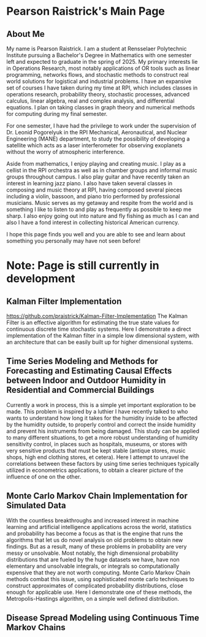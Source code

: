 # Pearson Raistrick's Main Page 

## About Me
My name is Pearson Raistrick. I am a student at Rensselaer Polytechnic Institute pursuing a Bachelor's Degree in Mathematics with one semester left and expected to graduate in the spring of 2025. My primary interests lie in Operations Research, most notably applications of OR tools such as linear programming, networks flows, and stochastic methods to construct real world solutions for logistical and industrial problems. I have an expansive set of courses I have taken during my time at RPI, which includes classes in operations research, probability theory, stochastic processes, advanced calculus, linear algebra, real and complex analysis, and differential equations. I plan on taking classes in graph theory and numerical methods for computing during my final semester.  

For one semester, I have had the privilege to work under the supervision of Dr. Leonid Pogorelyuk in the RPI Mechanical, Aeronautical, and Nuclear Engineering (MANE) department, to study the possibility of developing a satellite which acts as a laser interferometer for observing exoplanets without the worry of atmospheric interference. 

Aside from mathematics, I enjoy playing and creating music. I play as a cellist in the RPI orchestra as well as in chamber groups and informal music groups throughout campus. I also play guitar and have recently taken an interest in learning jazz piano. I also have taken several classes in composing and music theory at RPI, having composed several pieces including a violin, bassoon, and piano trio performed by professional musicians. Music serves as my getaway and respite from the world and is something I like to listen to and play as frequently as possible to keep me sharp. I also enjoy going out into nature and fly fishing as much as I can and also I have a fond interest in collecting historical American currency. 

I hope this page finds you well and you are able to see and learn about something you personally may have not seen before!


# Note: Page is still currently in development


## Kalman Filter Implementation
https://github.com/praistrick/Kalman-Filter-Implementation
The Kalman Filter is an effective algorithm for estimating the true state values for continuous discrete time stochastic systems. Here I demonstrate a direct implementation of the Kalman filter in a simple low dimensional system, with an architecture that can be easily built up for higher dimensional systems.

## Time Series Modeling and Methods for Forecasting and Estimating Causal Effects between Indoor and Outdoor Humidity in Residential and Commercial Buildings

Currently a work in process, this is a simple yet important exploration to be made. This problem is inspired by a luthier I have recently talked to who wants to understand how long it takes for the humidity inside to be affected by the humidity outside, to properly control and correct the inside humidity and prevent his instruments from being damaged. This study can be applied to many different situations, to get a more robust understanding of humidity sensitivity control, in places such as hospitals, museums, or stores with very sensitive products that must be kept stable (antique stores, music shops, high end clothing stores, et cetera). Here I attempt to unravel the correlations between these factors by using time series techniques typically utilized in econometrics applications, to obtain a clearer picture of the influence of one on the other. 

## Monte Carlo Markov Chain Implementation for Simulated Data 

With the countless breakthroughs and increased interest in machine learning and artificial intelligence applications across the world, statistics and probability has become a focus as that is the engine that runs the algorithms that let us do novel analysis on old problems to obtain new findings. But as a result, many of these problems in probability are very messy or unsolvable. Most notably, the high dimensional probability distributions that are fueled by the huge datasets we have, have non elementary and unsolvable integrals, or integrals so computationally expensive that they are not worth computing. Monte Carlo Markov Chain methods combat this issue, using sophisticated monte carlo techniques to construct approximates of complicated probability distributions, close enough for applicable use. Here I demonstrate one of these methods, the Metropolis-Hastings algorithm, on a simple well defined distribution. 


## Disease Spread Modeling using Continuous Time Markov Chains



